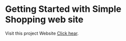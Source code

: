 # Getting Started with Simple Shopping web site

Visit this project Website [Click hear](https://github.com/facebook/create-react-app).



